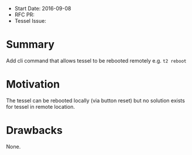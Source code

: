 - Start Date: 2016-09-08
- RFC PR: 
- Tessel Issue: 

# Summary

Add cli command that allows tessel to be rebooted remotely e.g. `t2 reboot`

# Motivation
The tessel can be rebooted locally (via button reset) but no solution exists for tessel in remote location.

# Drawbacks
None.
